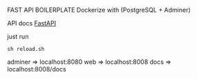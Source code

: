 FAST API BOILERPLATE 
Dockerize with (PostgreSQL + Adminer)

API docs [FastAPI](https://fastapi.tiangolo.com/)

just run
```
sh reload.sh
```

adminer => localhost:8080
web => localhost:8008
docs => localhost:8008/docs